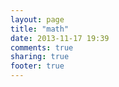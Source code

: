 ```yaml
---
layout: page
title: "math"
date: 2013-11-17 19:39
comments: true
sharing: true
footer: true
---
```

